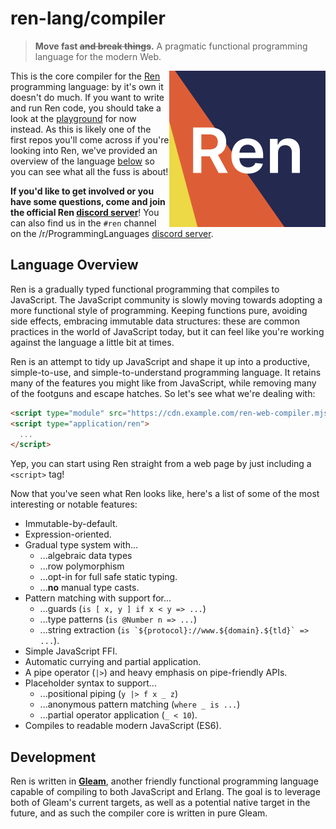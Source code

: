 # ren-lang/compiler

> **Move fast ~~and break things~~.** A pragmatic functional programming language for the modern Web.

<img src="https://raw.githubusercontent.com/ren-lang/assets/main/square-centre-primary.png" width="250" align="right">

This is the core compiler for the [Ren](https://ren-lang.github.io) programming language: by it's own it doesn't do much. If you want to write and run Ren code, you should take a look at the [playground](https://github.com/ren-lang/playground) for now instead. As this is likely one of the first repos you'll come across if you're looking into Ren, we've provided an overview of the language [below](#language-overview) so you can see what all the fuss is about!

**If you'd like to get involved or you have some questions, come and join the official Ren [discord server](https://discord.gg/Uv5tbwdqRA)**! You can also find us in the `#ren` channel on the /r/ProgrammingLanguages [discord server](https://discord.gg/4Kjt3ZE).

## Language Overview

Ren is a gradually typed functional programming that compiles to JavaScript. The JavaScript community is slowly moving towards adopting a more functional style of programming. Keeping functions pure, avoiding side effects, embracing immutable data structures: these are common practices in the world of JavaScript today, but it can feel like you're working against the language a little bit at times.

Ren is an attempt to tidy up JavaScript and shape it up into a productive, simple-to-use, and simple-to-understand programming language. It retains many of the features you might like from JavaScript, while removing many of the footguns and escape hatches. So let's see what we're dealing with:

```html
<script type="module" src="https://cdn.example.com/ren-web-compiler.mjs"></script>
<script type="application/ren">
  ...
</script>
```

Yep, you can start using Ren straight from a web page by just including a `<script>` tag!

Now that you've seen what Ren looks like, here's a list of some of the most interesting or notable features:

- Immutable-by-default.
- Expression-oriented.
- Gradual type system with...
  - ...algebraic data types
  - ...row polymorphism
  - ...opt-in for full safe static typing.
  - ...**no** manual type casts.
- Pattern matching with support for...
  - ...guards (`is [ x, y ] if x < y => ...`)
  - ...type patterns (`is @Number n => ...`)
  - ...string extraction (`` is `${protocol}://www.${domain}.${tld}` => ... ``).
- Simple JavaScript FFI.
- Automatic currying and partial application.
- A pipe operator (`|>`) and heavy emphasis on pipe-friendly APIs.
- Placeholder syntax to support...
  - ...positional piping (`y |> f x _ z`)
  - ...anonymous pattern matching (`where _ is ...`)
  - ...partial operator application (`_ < 10`).
- Compiles to readable modern JavaScript (ES6).

## Development

Ren is written in [**Gleam**](https://github.com/gleam-lang/gleam), another friendly functional programming language capable of compiling to both JavaScript and Erlang. The goal is to leverage both of Gleam's current targets, as well as a potential native target in the future, and as such the compiler core is written in pure Gleam.
